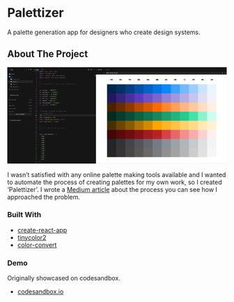 # Palettizer
A palette generation app for designers who create design systems.

<!-- ABOUT THE PROJECT -->
## About The Project

<img src="images/hero.png">

I wasn’t satisfied with any online palette making tools available and I wanted to automate the process of creating palettes for my own work, so I created ‘Palettizer’. I wrote a [Medium article](https://uxdesign.cc/color-palettes-for-design-systems-part-i-f18d7fa1cd98) about the process you can see how I approached the problem.

### Built With

* [create-react-app](https://github.com/facebook/create-react-app)
* [tinycolor2](https://www.npmjs.com/package/tinycolor2)
* [color-convert](https://www.npmjs.com/package/color-convert)

### Demo

Originally showcased on codesandbox.

* [codesandbox.io](https://codesandbox.io/s/palettizer-d0fop?file=/src/App.js)